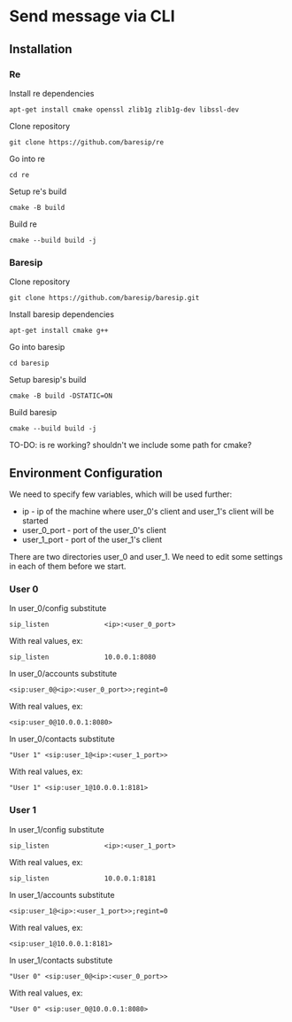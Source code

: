 # Send message via CLI

## Installation

### Re
Install re dependencies
```
apt-get install cmake openssl zlib1g zlib1g-dev libssl-dev
```
Clone repository
```
git clone https://github.com/baresip/re
```
Go into re
```
cd re
```
Setup re's build
```
cmake -B build
```
Build re
```
cmake --build build -j
```

### Baresip
Clone repository
```
git clone https://github.com/baresip/baresip.git
```
Install baresip dependencies
```
apt-get install cmake g++
```
Go into baresip
```
cd baresip
```
Setup baresip's build
```
cmake -B build -DSTATIC=ON
```
Build baresip
```
cmake --build build -j
```

TO-DO: is re working? shouldn't we include some path for cmake?

## Environment Configuration

 We need to specify few variables, which will be used further:
  - ip - ip of the machine where user_0's client and user_1's client will be started
  - user_0_port - port of the user_0's client
  - user_1_port - port of the user_1's client

There are two directories user_0 and user_1.
We need to edit some settings in each of them before we start.

### User 0
In user_0/config substitute 
```
sip_listen              <ip>:<user_0_port>
```
With real values, ex:
```
sip_listen              10.0.0.1:8080
```

In user_0/accounts substitute
```
<sip:user_0@<ip>:<user_0_port>>;regint=0
```
With real values, ex:
```
<sip:user_0@10.0.0.1:8080>
```

In user_0/contacts substitute
```
"User 1" <sip:user_1@<ip>:<user_1_port>>
```
With real values, ex:
```
"User 1" <sip:user_1@10.0.0.1:8181>
```



### User 1
In user_1/config substitute 
```
sip_listen              <ip>:<user_1_port>
```
With real values, ex:
```
sip_listen              10.0.0.1:8181
```

In user_1/accounts substitute
```
<sip:user_1@<ip>:<user_1_port>>;regint=0
```
With real values, ex:
```
<sip:user_1@10.0.0.1:8181>
```

In user_1/contacts substitute
```
"User 0" <sip:user_0@<ip>:<user_0_port>>
```
With real values, ex:
```
"User 0" <sip:user_0@10.0.0.1:8080>
```



